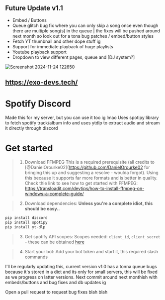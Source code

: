 ## Future Update v1.1
- Embed / Buttons
- Queue glitch bug fix where you can only skip a song once even though there are multiple song(s) in the queue | the fixes will be pushed around next month so look out for a tona bug patches / embed/button styles
- Fetch YT thumbnail and other dope stuff ig
- Support for immediate playback of huge playlists
- Youtube playback support
- Dropdown to view different pages, queue and [DJ system?]

![Screenshot 2024-11-24 122650](https://github.com/user-attachments/assets/8e2c16f6-244e-4c60-86a2-f3bafb1c8bee)


https://exo-devs.tech/
---------

# Spotify Discord
Made this for my server, but you can use it too ig lmao
Uses spotipy library to fetch spotify track/album info and uses ytdlp to extract audio and stream it directly through discord 

# Get started
> 1) Download FFMPEG
> This is a required prerequisite (all credits to [@DanielOrourke02](https://github.com/DanielOrourke02 for bringing this up and suggesting a resolve - woulda forgot). Using this because it supports far more formats and is better in quality. Check thie link to see how to get started with FFMPEG:  https://transloadit.com/devtips/how-to-install-ffmpeg-on-windows-a-complete-guide/

> 2) Download dependencies:
> **Unless you're a complete idiot, this should be easy..**
```python
pip install discord
pip install spotipy
pip install yt-dlp
```

> 3) Get spotify API scopes:
> Scopes needed: `client_id`, `client_secret` - these can be obtained [here](https://developer.spotify.com/dashboard)

> 4) Start your bot:
> Add your bot token and start it, this required slash commands

I'll be regularly updating this, current version v1.0 has a tonna queue bugs because it's stored in a dict and its only for small servers, this will be fixed as we progress on latter versions. Next commit around next monthish with embeds/buttons and bug fixes and db updates ig

Open a pull request to request bug fixes blah blah
